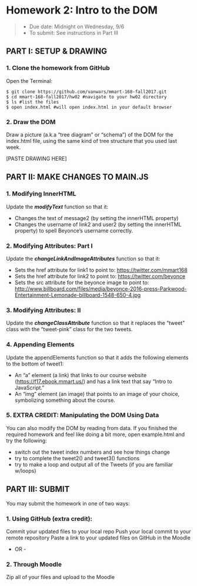 # Homework 2: Intro to the DOM
> * Due date: Midnight on Wednesday, 9/6
> * To submit: See instructions in Part III


## PART I: SETUP & DRAWING

### 1. Clone the homework from GitHub
Open the Terminal:
```
$ git clone https://github.com/vanwars/mmart-168-fall2017.git
$ cd mmart-168-fall2017/hw02 #navigate to your hw02 directory
$ ls #list the files
$ open index.html #will open index.html in your default browser
```
### 2. Draw the DOM
Draw a picture (a.k.a “tree diagram” or “schema”) of the DOM for the index.html file, using the same kind of tree structure that you used last week.




[PASTE DRAWING HERE]





## PART II: MAKE CHANGES TO MAIN.JS
### 1. Modifying InnerHTML
Update the ***modifyText*** function so that it:
* Changes the text of message2 (by setting the innerHTML property)
* Changes the username of link2 and user2 (by setting the innerHTML property) to spell Beyonce’s username correctly.

### 2. Modifying Attributes: Part I
Update the ***changeLinkAndImageAttributes*** function so that it:
* Sets the href attribute for link1 to point to: https://twitter.com/mmart168
* Sets the href attribute for link2 to point to: https://twitter.com/beyonce
* Sets the src attribute for the beyonce image to point to:
http://www.billboard.com/files/media/beyonce-2016-press-Parkwood-Entertainment-Lemonade-billboard-1548-650-4.jpg

### 3. Modifying Attributes: II
Update the ***changeClassAttribute*** function so that it replaces the “tweet” class with the “tweet-pink” class for the two tweets.

### 4. Appending Elements
Update the appendElements function so that it adds the following elements to the bottom of tweet1:
* An “a” element (a link) that links to our course website (https://f17.ebook.mmart.us/) and has a link text that say “Intro to JavaScript.”
* An “img” element (an image) that points to an image of your choice, symbolizing something about the course.

### 5. EXTRA CREDIT: Manipulating the DOM Using Data
You can also modify the DOM by reading from data. If you finished the required homework and feel like doing a bit more, open example.html and try the following:
* switch out the tweet index numbers and see how things change
* try to complete the tweet2() and tweet3() functions
* try to make a loop and output all of the Tweets (if you are familiar w/loops)

## PART III: SUBMIT
You may submit the homework in one of two ways:

### 1. Using GitHub (extra credit):
Commit your updated files to your local repo
Push your local commit to your remote repository
Paste a link to your updated files on GitHub in the Moodle

- OR -

### 2. Through Moodle
Zip all of your files and upload to the Moodle
